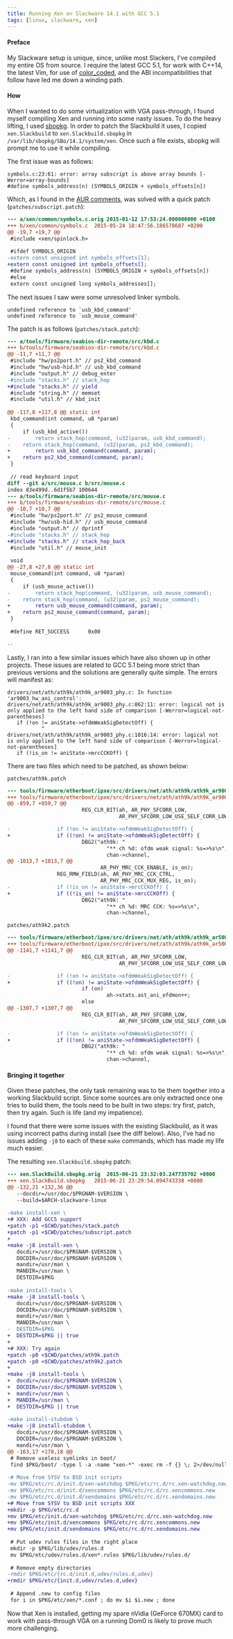 ```yaml
---
title: Running Xen on Slackware 14.1 with GCC 5.1
tags: [linux, slackware, xen]
---
```


#### Preface
My Slackware setup is unique, since, unlike most Slackers, I've compiled my entire OS from source. I require the latest GCC 5.1, for work with C++14, the latest Vim, for use of [color_coded](https://github.com/jeaye/color_coded), and the ABI incompatibilities that follow have led me down a winding path.

#### How
When I wanted to do some virtualization with VGA pass-through, I found myself compiling Xen and running into some nasty issues. To do the heavy lifting, I used [sbopkg](http://sbopkg.org/). In order to patch the Slackbuild it uses, I copied `xen.Slackbuild` to `xen.Slackbuild.sbopkg` in `/var/lib/sbopkg/SBo/14.1/system/xen`. Once such a file exists, sbopkg will prompt me to use it while compiling.

The first issue was as follows:

```text
symbols.c:23:61: error: array subscript is above array bounds [-Werror=array-bounds]
#define symbols_address(n) (SYMBOLS_ORIGIN + symbols_offsets[n])
```

Which, as I found in the [AUR comments](https://aur.archlinux.org/packages/xen/?comments=all), was solved with a quick patch (`patches/subscript.patch`):

```diff
--- a/xen/common/symbols.c.orig	2015-01-12 17:53:24.000000000 +0100
+++ b/xen/common/symbols.c	2015-05-24 18:47:56.186578687 +0200
@@ -19,7 +19,7 @@
 #include <xen/spinlock.h>
 
 #ifdef SYMBOLS_ORIGIN
-extern const unsigned int symbols_offsets[1];
+extern const unsigned int symbols_offsets[];
 #define symbols_address(n) (SYMBOLS_ORIGIN + symbols_offsets[n])
 #else
 extern const unsigned long symbols_addresses[];
```

The next issues I saw were some unresolved linker symbols.

```text
undefined reference to `usb_kbd_command'
undefined reference to `usb_mouse_command'
```

The patch is as follows (`patches/stack.patch`):

```diff
--- a/tools/firmware/seabios-dir-remote/src/kbd.c
+++ b/tools/firmware/seabios-dir-remote/src/kbd.c
@@ -11,7 +11,7 @@
 #include "hw/ps2port.h" // ps2_kbd_command
 #include "hw/usb-hid.h" // usb_kbd_command
 #include "output.h" // debug_enter
-#include "stacks.h" // stack_hop
+#include "stacks.h" // yield
 #include "string.h" // memset
 #include "util.h" // kbd_init
 
@@ -117,8 +117,8 @@ static int
 kbd_command(int command, u8 *param)
 {
     if (usb_kbd_active())
-        return stack_hop(command, (u32)param, usb_kbd_command);
-    return stack_hop(command, (u32)param, ps2_kbd_command);
+        return usb_kbd_command(command, param);
+    return ps2_kbd_command(command, param);
 }
 
 // read keyboard input
diff --git a/src/mouse.c b/src/mouse.c
index 83e499d..6d1f5b7 100644
--- a/tools/firmware/seabios-dir-remote/src/mouse.c
+++ b/tools/firmware/seabios-dir-remote/src/mouse.c
@@ -10,7 +10,7 @@
 #include "hw/ps2port.h" // ps2_mouse_command
 #include "hw/usb-hid.h" // usb_mouse_command
 #include "output.h" // dprintf
-#include "stacks.h" // stack_hop
+#include "stacks.h" // stack_hop_back
 #include "util.h" // mouse_init
 
 void
@@ -27,8 +27,8 @@ static int
 mouse_command(int command, u8 *param)
 {
     if (usb_mouse_active())
-        return stack_hop(command, (u32)param, usb_mouse_command);
-    return stack_hop(command, (u32)param, ps2_mouse_command);
+        return usb_mouse_command(command, param);
+    return ps2_mouse_command(command, param);
 }
 
 #define RET_SUCCESS      0x00

--
```

Lastly, I ran into a few similar issues which have also shown up in other projects. These issues are related to GCC 5.1 being more strict than previous versions and the solutions are generally quite simple. The errors will manifest as:

```text
drivers/net/ath/ath9k/ath9k_ar9003_phy.c: In function 'ar9003_hw_ani_control':
drivers/net/ath/ath9k/ath9k_ar9003_phy.c:862:11: error: logical not is only applied to the left hand side of comparison [-Werror=logical-not-parentheses]
   if (!on != aniState->ofdmWeakSigDetectOff) {
           ^
drivers/net/ath/ath9k/ath9k_ar9003_phy.c:1016:14: error: logical not is only applied to the left hand side of comparison [-Werror=logical-not-parentheses]
   if (!is_on != aniState->mrcCCKOff) {
```

There are two files which need to be patched, as shown below:

`patches/ath9k.patch`

```diff
--- tools/firmware/etherboot/ipxe/src/drivers/net/ath/ath9k/ath9k_ar9003_phy.c  2015-06-21 22:01:02.701058530 +0800
+++ tools/firmware/etherboot/ipxe/src/drivers/net/ath/ath9k/ath9k_ar9003_phy.c  2015-06-21 22:01:27.499057064 +0800
@@ -859,7 +859,7 @@
                        REG_CLR_BIT(ah, AR_PHY_SFCORR_LOW,
                                    AR_PHY_SFCORR_LOW_USE_SELF_CORR_LOW);

-               if (!on != aniState->ofdmWeakSigDetectOff) {
+               if ((!on) != aniState->ofdmWeakSigDetectOff) {
                        DBG2("ath9k: "
                                "** ch %d: ofdm weak signal: %s=>%s\n",
                                chan->channel,
@@ -1013,7 +1013,7 @@
                              AR_PHY_MRC_CCK_ENABLE, is_on);
                REG_RMW_FIELD(ah, AR_PHY_MRC_CCK_CTRL,
                              AR_PHY_MRC_CCK_MUX_REG, is_on);
-               if (!is_on != aniState->mrcCCKOff) {
+               if ((!is_on) != aniState->mrcCCKOff) {
                        DBG2("ath9k: "
                                "** ch %d: MRC CCK: %s=>%s\n",
                                chan->channel,
```

`patches/ath9k2.patch`

```diff
--- tools/firmware/etherboot/ipxe/src/drivers/net/ath/ath9k/ath9k_ar5008_phy.c.orig     2011-12-11 03:28:04.000000000 +0100
+++ tools/firmware/etherboot/ipxe/src/drivers/net/ath/ath9k/ath9k_ar5008_phy.c  2015-05-25 11:14:30.732759966 +0200
@@ -1141,7 +1141,7 @@
                        REG_CLR_BIT(ah, AR_PHY_SFCORR_LOW,
                                    AR_PHY_SFCORR_LOW_USE_SELF_CORR_LOW);

-               if (!on != aniState->ofdmWeakSigDetectOff) {
+               if ((!on) != aniState->ofdmWeakSigDetectOff) {
                        if (on)
                                ah->stats.ast_ani_ofdmon++;
                        else
@@ -1307,7 +1307,7 @@
                        REG_CLR_BIT(ah, AR_PHY_SFCORR_LOW,
                                    AR_PHY_SFCORR_LOW_USE_SELF_CORR_LOW);

-               if (!on != aniState->ofdmWeakSigDetectOff) {
+               if ((!on) != aniState->ofdmWeakSigDetectOff) {
                        DBG2("ath9k: "
                                "** ch %d: ofdm weak signal: %s=>%s\n",
                                chan->channel,
```

#### Bringing it together
Given these patches, the only task remaining was to tie them together into a working Slackbuild script. Since some sources are only extracted once one tries to build them, the tools need to be built in two steps: try first, patch, then try again. Such is life (and my impatience).

I found that there were some issues with the existing Slackbuild, as it was using incorrect paths during install (see the diff below). Also, I've had no issues adding `-j8` to each of these `make` commands, which has made my life much easier.

The resulting `xen.Slackbuild.sbopkg` patch:

```diff
--- xen.SlackBuild.sbopkg.orig	2015-06-21 23:32:03.247735702 +0800
+++ xen.SlackBuild.sbopkg	2015-06-21 23:29:54.094743338 +0800
@@ -132,21 +132,36 @@
   --docdir=/usr/doc/$PRGNAM-$VERSION \
   --build=$ARCH-slackware-linux
 
-make install-xen \
+# XXX: Add GCC5 support
+patch -p1 <$CWD/patches/stack.patch
+patch -p1 <$CWD/patches/subscript.patch
+
+make -j8 install-xen \
   docdir=/usr/doc/$PRGNAM-$VERSION \
   DOCDIR=/usr/doc/$PRGNAM-$VERSION \
   mandir=/usr/man \
   MANDIR=/usr/man \
   DESTDIR=$PKG
 
-make install-tools \
+make -j8 install-tools \
   docdir=/usr/doc/$PRGNAM-$VERSION \
   DOCDIR=/usr/doc/$PRGNAM-$VERSION \
   mandir=/usr/man \
   MANDIR=/usr/man \
-  DESTDIR=$PKG
+  DESTDIR=$PKG || true
+
+# XXX: Try again
+patch -p0 <$CWD/patches/ath9k.patch
+patch -p0 <$CWD/patches/ath9k2.patch
+
+make -j8 install-tools \
+  docdir=/usr/doc/$PRGNAM-$VERSION \
+  DOCDIR=/usr/doc/$PRGNAM-$VERSION \
+  mandir=/usr/man \
+  MANDIR=/usr/man \
+  DESTDIR=$PKG || true
 
-make install-stubdom \
+make -j8 install-stubdom \
   docdir=/usr/doc/$PRGNAM-$VERSION \
   DOCDIR=/usr/doc/$PRGNAM-$VERSION \
   mandir=/usr/man \
@@ -163,17 +178,18 @@
 # Remove useless symlinks in boot/
 find $PKG/boot/ -type l -a -name "xen-*" -exec rm -f {} \; 2>/dev/null || true
 
-# Move from SYSV to BSD init scripts
-mv $PKG/etc/rc.d/init.d/xen-watchdog $PKG/etc/rc.d/rc.xen-watchdog.new
-mv $PKG/etc/rc.d/init.d/xencommons $PKG/etc/rc.d/rc.xencommons.new
-mv $PKG/etc/rc.d/init.d/xendomains $PKG/etc/rc.d/rc.xendomains.new
+# Move from SYSV to BSD init scripts XXX
+mkdir -p $PKG/etc/rc.d
+mv $PKG/etc/init.d/xen-watchdog $PKG/etc/rc.d/rc.xen-watchdog.new
+mv $PKG/etc/init.d/xencommons $PKG/etc/rc.d/rc.xencommons.new
+mv $PKG/etc/init.d/xendomains $PKG/etc/rc.d/rc.xendomains.new
 
 # Put udev rules files in the right place
 mkdir -p $PKG/lib/udev/rules.d
 mv $PKG/etc/udev/rules.d/xen*.rules $PKG/lib/udev/rules.d/
 
 # Remove empty directories
-rmdir $PKG/etc/{rc.d/init.d,udev/rules.d,udev}
+rmdir $PKG/etc/{init.d,udev/rules.d,udev}
 
 # Append .new to config files
 for i in $PKG/etc/xen/*.conf ; do mv $i $i.new ; done
```

Now that Xen is installed, getting my spare nVidia (GeForce 670MX) card to work with pass-through VGA on a running Dom0 is likely to prove much more challenging.
